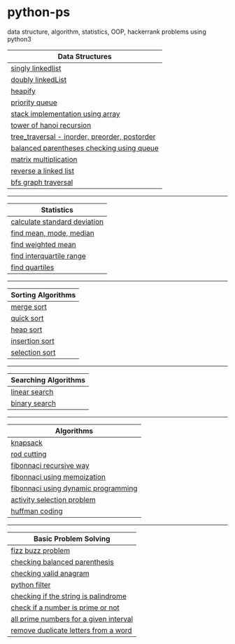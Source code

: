 # python-ps
data structure, algorithm, statistics, OOP, hackerrank problems using python3


| Data Structures  | 
| ------------- | 
|[singly linkedlist](https://github.com/sksoumik/python-ps/blob/master/data_structures/SinglyLinkedList.py)  | 
|[doubly linkedList](https://github.com/sksoumik/python-ps/blob/master/data_structures/DoublyLinkedList.py)  | 
|[heapify](https://github.com/sksoumik/python-ps/blob/master/data_structures/Heapify.py)|
|[priority queue](https://github.com/sksoumik/python-ps/blob/master/data_structures/Priority_queue.py)|
|[stack implementation using array](https://github.com/sksoumik/python-ps/blob/master/data_structures/stack_implementation_array.py)|
|[tower of hanoi recursion](https://github.com/sksoumik/python-ps/blob/master/data_structures/tower_of_hanoi_recursion.py)|
|[tree_traversal - inorder, preorder, postorder](https://github.com/sksoumik/python-ps/blob/master/data_structures/tree_traversal.py)|
|[balanced parentheses checking using queue](https://github.com/sksoumik/python-ps/blob/master/data_structures/balanced_parentheses_queue.py)|
|[matrix multiplication](https://github.com/sksoumik/python-ps/blob/master/data_structures/MatrixMultiplication.py)|
|[reverse a linked list](https://github.com/sksoumik/python-ps/blob/master/data_structures/reverse_linked_list.py)|
|[bfs graph traversal](https://github.com/sksoumik/python-ps/blob/master/data_structures/bfs_graph_traversal.py)|
---

| Statistics  | 
| ------------- | 
|[calculate standard deviation](https://github.com/sksoumik/python-ps/blob/master/hacker_rank_10_days_of_statistics/standard_deviation.py)|
|[find mean, mode, median](https://github.com/sksoumik/python-ps/blob/master/hacker_rank_10_days_of_statistics/day_0_problem01_mean_mode_median.py)|
|[find weighted mean](https://github.com/sksoumik/python-ps/blob/master/hacker_rank_10_days_of_statistics/weighted_mean.py)|
|[find interquartile range](https://github.com/sksoumik/python-ps/blob/master/hacker_rank_10_days_of_statistics/interquartile_range.py)|
|[find quartiles](https://github.com/sksoumik/python-ps/blob/master/hacker_rank_10_days_of_statistics/Quartiles.py)|
---

| Sorting Algorithms  | 
| ------------- | 
|[merge sort](https://github.com/sksoumik/Algorithm-Design-and-Analysis/blob/master/Divide%20and%20Conquer/Merge%20Sort.py)|
|[quick sort](https://github.com/sksoumik/python-ps/blob/master/sorting_algorithms/quick_sort.py)|
|[heap sort](https://github.com/sksoumik/python-ps/blob/master/sorting_algorithms/heap_sort.py)|
|[insertion sort](https://github.com/sksoumik/Algorithm-Design-and-Analysis/blob/master/Sorting%20Algorithms/InsertionSort.py)|
|[selection sort](https://github.com/sksoumik/python-ps/blob/master/grokking_algorithms/SelectionSort.py)|
---

| Searching Algorithms  | 
| ------------- | 
|[linear search](https://github.com/sksoumik/Algorithm-Design-and-Analysis/blob/master/Search%20algorithm/LinearSearch.py)|
|[binary search](https://github.com/sksoumik/python-ps/blob/master/grokking_algorithms/BinarySearch.py)|
---

| Algorithms  | 
| ------------- | 
|[knapsack](https://github.com/sksoumik/Algorithm-Design-and-Analysis/blob/master/Dynamic%20Programming/Knapsack.py)|
|[rod cutting](https://github.com/sksoumik/Algorithm-Design-and-Analysis/blob/master/Dynamic%20Programming/RodCutting.py)|
|[fibonnaci recursive way](https://github.com/sksoumik/Algorithm-Design-and-Analysis/blob/master/Dynamic%20Programming/FibonnaciRecursiveWay.py)|
|[fibonnaci using memoization](https://github.com/sksoumik/Algorithm-Design-and-Analysis/blob/master/Dynamic%20Programming/FibonnaciMemoization.py)|
|[fibonnaci using dynamic programming](https://github.com/sksoumik/Algorithm-Design-and-Analysis/blob/master/Dynamic%20Programming/FibonnaciDP.py)|
|[activity selection problem](https://github.com/sksoumik/Algorithm-Design-and-Analysis/blob/master/Greedy%20Algorithms/ActivitySelectionProblem.py)|
|[huffman coding](https://github.com/sksoumik/Algorithm-Design-and-Analysis/blob/master/Greedy%20Algorithms/Huffman%20Code.py)|
---

| Basic Problem Solving  | 
| ------------- | 
|[fizz buzz problem](https://github.com/sksoumik/python-ps/blob/master/basic_programs/FizzBuzz.py)|
|[checking balanced parenthesis](https://github.com/sksoumik/python-ps/blob/master/basic_programs/balanced_parenthesis.py)|
|[checking valid anagram](https://github.com/sksoumik/python-ps/blob/master/leetCode/ValidAnagram.py)|
|[python filter](https://github.com/sksoumik/python-ps/blob/master/leetCode/Map.py)|
|[checking if the string is palindrome](https://github.com/sksoumik/python-ps/blob/master/basic_programs/palindrome.py)|
|[check if a number is prime or not](https://github.com/sksoumik/python-ps/blob/master/basic_programs/check_prime.py)|
|[all prime numbers for a given interval](https://github.com/sksoumik/python-ps/blob/master/basic_programs/prime_number_for_a_given_interval.py)|
|[remove duplicate letters from a word](https://github.com/sksoumik/python-ps/blob/master/basic_programs/remove_duplicates_from_word.py)|



